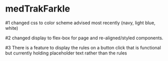 # medTrakFarkle

#1 changed css to color scheme advised most recently (navy, light blue, white)

#2 changed display to flex-box for page and re-aligned/styled components.

#3 There is a feature to display the rules on a button click that is functional but currently holding placeholder text
rather than the rules

